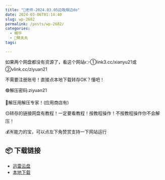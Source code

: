 ```yaml
---
title: "🌸老师-2024.03.05边吸烟边do"
date: 2024-03-06T01:14:40
slug: wp-2682
permalink: /posts/wp-2682/
categories:
  - 精华
  - 🌸臂夫夫
tags:

---
```


如果两个网盘都没有资源了，看这个网站👉①link3.cc/xianyu21或②vlink.cc/ziyuan21

不需要注册账号！直接点本地下载转存OK？懂吧！

🟢解压密码:ziyuan21

🔵解压用解压专家！(应用商店有)

🟡转存的链接网盘有教程！一定要看教程！按教程操作！不按教程操作你不会解压！

💰🈶能力的宝，可以点左下角赞赏支持一下网站运行

## 📦 下载链接
- [迅雷云盘](https://blziyuan21.com/pay-download/2682?key=a4c0730f64&down_id=0)
- [本地下载](https://blziyuan21.com/pay-download/2682?key=a4c0730f64&down_id=1)

